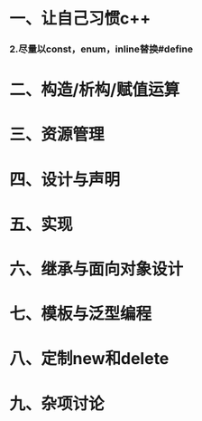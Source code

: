 # 一、让自己习惯c++

### 2.尽量以const，enum，inline替换#define



# 二、构造/析构/赋值运算

# 三、资源管理

# 四、设计与声明

# 五、实现

# 六、继承与面向对象设计

# 七、模板与泛型编程

# 八、定制new和delete

# 九、杂项讨论

